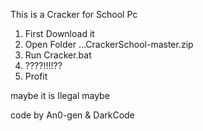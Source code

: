 This is a Cracker for School Pc


1. First Download it
2. Open Folder ...CrackerSchool-master.zip
3. Run Cracker.bat
4. ????!!!!??
5. Profit

maybe it is Ilegal maybe 

code by An0-gen & DarkCode
